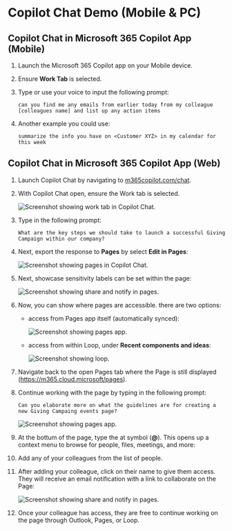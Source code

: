 # Copilot Chat Demo (Mobile & PC)

## Copilot Chat in Microsoft 365 Copilot App (Mobile)

1. Launch the Microsoft 365 Copilot app on your Mobile device.

1. Ensure **Work Tab** is selected.

1. Type or use your voice to input the following prompt:

   ```text
   can you find me any emails from earlier today from my colleague [colleagues name] and list up any action items
   ```
1. Another example you could use:

   ```text
   summarize the info you have on <Customer XYZ> in my calendar for this week
   ```

## Copilot Chat in Microsoft 365 Copilot App (Web)

1. Launch Copilot Chat by navigating to [m365copilot.com/chat](https://m365copilot.com).

1. With Copilot Chat open, ensure the Work tab is selected.

    ![Screenshot showing work tab in Copilot Chat.](../Media/work-tab.png)

1. Type in the following prompt:

    ```text
    What are the key steps we should take to launch a successful Giving Campaign within our company?
    ```

1. Next, export the response to **Pages** by select **Edit in Pages**:

    ![Screenshot showing pages in Copilot Chat.](../Media/edit-in-pages.png)

1. Next, showcase sensitivity labels can be set within the page:

    ![Screenshot showing share and notify in pages.](../Media/Pages-tags.png)

1. Now, you can show where pages are accessible. there are two options:

    - access from Pages app itself (automatically synced):

        ![Screenshot showing pages app.](../Media/access-pages.png)

    - access from within Loop, under **Recent components and ideas**:

        ![Screenshot showing loop.](../Media/recent-components.png)

1. Navigate back to the open Pages tab where the Page is still displayed (https://m365.cloud.microsoft/pages).

1. Continue working with the page by typing in the following prompt:

     ```text
     Can you elaborate more on what the guidelines are for creating a new Giving Campaing events page?
     ```

     ![Screenshot showing pages app.](../Media/next-topic-pages.png)

1. At the bottum of the page, type the at symbol (**@**). This opens up a context menu to browse for people, files, meetings, and more:

1. Add any of your colleagues from the list of people.

1. After adding your colleague, click on their name to give them access. They will receive an email notification with a link to collaborate on the Page:

    ![Screenshot showing share and notify in pages.](../Media/share.png)

1. Once your colleague has access, they are free to continue working on the page through Outlook, Pages, or Loop. 
